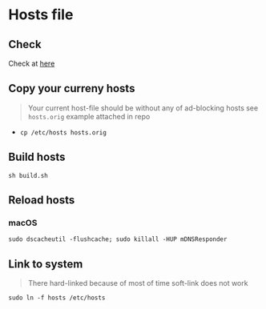 # Hosts file

## Check

Check at [here](https://checkadblock.ru)

## Copy your curreny hosts

> Your current host-file should be without any of ad-blocking hosts
> see `hosts.orig` example attached in repo

- `cp /etc/hosts hosts.orig`

## Build hosts

`sh build.sh`

## Reload hosts

### macOS

`sudo dscacheutil -flushcache; sudo killall -HUP mDNSResponder`


## Link to system

> There hard-linked because of most of time soft-link does not work

`sudo ln -f hosts /etc/hosts`

